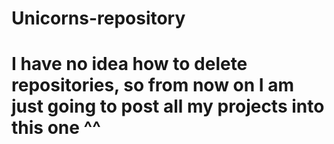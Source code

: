# Unicorns-repository
# I have no idea how to delete repositories, so from now on I am just going to post all my projects into this one ^^
